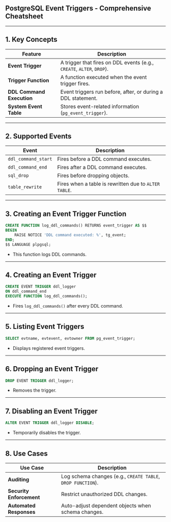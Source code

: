## **PostgreSQL Event Triggers - Comprehensive Cheatsheet**  

---

## **1. Key Concepts**  
| Feature | Description |
|---------|-------------|
| **Event Trigger** | A trigger that fires on DDL events (e.g., `CREATE`, `ALTER`, `DROP`). |
| **Trigger Function** | A function executed when the event trigger fires. |
| **DDL Command Execution** | Event triggers run before, after, or during a DDL statement. |
| **System Event Table** | Stores event-related information (`pg_event_trigger`). |

---

## **2. Supported Events**  
| Event | Description |
|-------|-------------|
| `ddl_command_start` | Fires before a DDL command executes. |
| `ddl_command_end` | Fires after a DDL command executes. |
| `sql_drop` | Fires before dropping objects. |
| `table_rewrite` | Fires when a table is rewritten due to `ALTER TABLE`. |

---

## **3. Creating an Event Trigger Function**  
```sql
CREATE FUNCTION log_ddl_commands() RETURNS event_trigger AS $$
BEGIN
    RAISE NOTICE 'DDL command executed: %', tg_event;
END;
$$ LANGUAGE plpgsql;
```
- This function logs DDL commands.

---

## **4. Creating an Event Trigger**  
```sql
CREATE EVENT TRIGGER ddl_logger  
ON ddl_command_end  
EXECUTE FUNCTION log_ddl_commands();
```
- Fires `log_ddl_commands()` after every DDL command.

---

## **5. Listing Event Triggers**  
```sql
SELECT evtname, evtevent, evtowner FROM pg_event_trigger;
```
- Displays registered event triggers.

---

## **6. Dropping an Event Trigger**  
```sql
DROP EVENT TRIGGER ddl_logger;
```
- Removes the trigger.

---

## **7. Disabling an Event Trigger**  
```sql
ALTER EVENT TRIGGER ddl_logger DISABLE;
```
- Temporarily disables the trigger.

---

## **8. Use Cases**  
| Use Case | Description |
|---------|-------------|
| **Auditing** | Log schema changes (e.g., `CREATE TABLE`, `DROP FUNCTION`). |
| **Security Enforcement** | Restrict unauthorized DDL changes. |
| **Automated Responses** | Auto-adjust dependent objects when schema changes. |
